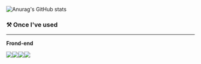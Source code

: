 ![Anurag's GitHub stats](https://github-readme-stats.vercel.app/api?username=smnm1998&show_icons=true&theme=nord)


### ⚒️ Once I've used
---
**Frond-end**

<img src="https://img.shields.io/badge/html5-E34F26?style=for-the-badge&logo=html5&logoColor=white"><img src="https://img.shields.io/badge/Css-1572B6?style=for-the-badge&logo=Css3&logoColor=white"><img src="https://img.shields.io/badge/javascript-F7DF1E?style=for-the-badge&logo=javascript&logoColor=black"><img src="https://img.shields.io/badge/React-61DAFB?style=for-the-badge&logo=React&logoColor=black">
